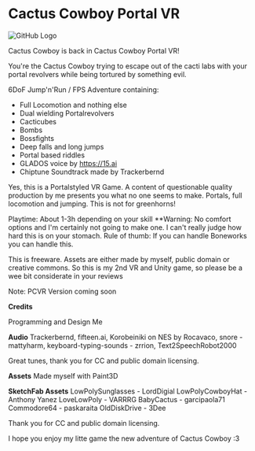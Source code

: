 # Cactus Cowboy Portal VR 

![GitHub Logo](/Splash.png)

Cactus Cowboy is back in Cactus Cowboy Portal VR!



You're the Cactus Cowboy trying to escape out of the cacti labs with your portal revolvers while being tortured by something evil.

6DoF Jump'n'Run / FPS Adventure containing:

* Full Locomotion and nothing else
* Dual wielding Portalrevolvers
* Cacticubes
* Bombs
* Bossfights
* Deep falls and long jumps
* Portal based riddles
* GLADOS voice by https://15.ai
* Chiptune Soundtrack made by Trackerbernd

Yes, this is a Portalstyled VR Game. A content of questionable quality production by me presents you what no one seems to make. Portals, full locomotion and jumping. This is not for greenhorns!

Playtime: About 1-3h depending on your skill 
**Warning: No comfort options and I'm certainly not going to make one. I can't really judge how hard this is on your stomach. Rule of thumb: If you can handle Boneworks you can handle this.

This is freeware. Assets are either made by myself, public domain or creative commons. So this is my 2nd VR and Unity game, so please be a wee bit considerate in your reviews

Note: PCVR Version coming soon

**Credits**

Programming and Design Me

**Audio**
Trackerbernd, fifteen.ai, Korobeiniki on NES by Rocavaco, snore - mattyharm, keyboard-typing-sounds - zrrion, Text2SpeechRobot2000

Great tunes, thank you for CC and public domain licensing.

**Assets**
Made myself with Paint3D

**SketchFab Assets**
LowPolySunglasses - LordDigial
LowPolyCowboyHat - Anthony Yanez
LoveLowPoly - VARRRG
BabyCactus - garcipaola71
Commodore64 - paskaraita
OldDiskDrive - 3Dee


Thank you for CC and public domain licensing.



I hope you enjoy my litte game the new adventure of Cactus Cowboy :3



